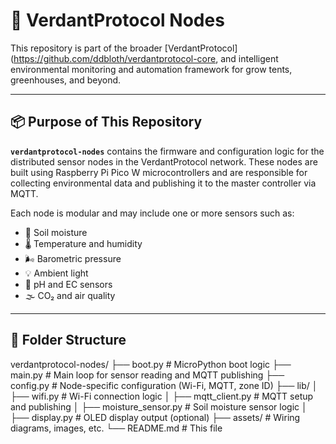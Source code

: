 # 🌿 VerdantProtocol Nodes

This repository is part of the broader [VerdantProtocol](https://github.com/ddbloth/verdantprotocol-core, and intelligent environmental monitoring and automation framework for grow tents, greenhouses, and beyond.

---

## 📦 Purpose of This Repository

**`verdantprotocol-nodes`** contains the firmware and configuration logic for the distributed sensor nodes in the VerdantProtocol network. These nodes are built using Raspberry Pi Pico W microcontrollers and are responsible for collecting environmental data and publishing it to the master controller via MQTT.

Each node is modular and may include one or more sensors such as:

- 🌱 Soil moisture
- 🌡️ Temperature and humidity
- 🌬️ Barometric pressure
- 💡 Ambient light
- 🧪 pH and EC sensors
- 🌫️ CO₂ and air quality

---

## 🧱 Folder Structure


verdantprotocol-nodes/
├── boot.py                  # MicroPython boot logic
├── main.py                  # Main loop for sensor reading and MQTT publishing
├── config.py                # Node-specific configuration (Wi-Fi, MQTT, zone ID)
├── lib/
│   ├── wifi.py              # Wi-Fi connection logic
│   ├── mqtt_client.py       # MQTT setup and publishing
│   ├── moisture_sensor.py   # Soil moisture sensor logic
│   ├── display.py           # OLED display output (optional)
├── assets/                  # Wiring diagrams, images, etc.
└── README.md                # This file